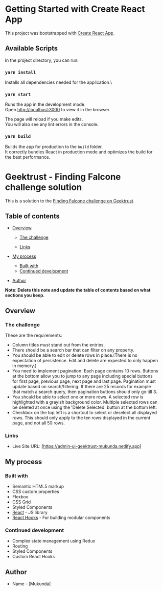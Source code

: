 # Getting Started with Create React App

This project was bootstrapped with [Create React App](https://github.com/facebook/create-react-app).

## Available Scripts

In the project directory, you can run:

### `yarn install`

Installs all dependencies needed for the application.\

### `yarn start`

Runs the app in the development mode.\
Open [http://localhost:3000](http://localhost:3000) to view it in the browser.

The page will reload if you make edits.\
You will also see any lint errors in the console.

### `yarn build`

Builds the app for production to the `build` folder.\
It correctly bundles React in production mode and optimizes the build for the best performance.

# Geektrust - Finding Falcone challenge solution

This is a solution to the [Finding Falcone challenge on Geektrust](https://www.geektrust.in/coding-problem/frontend/space).

## Table of contents

- [Overview](#overview)

  - [The challenge](#the-challenge)

  - [Links](#links)

- [My process](#my-process)

  - [Built with](#built-with)
  - [Continued development](#continued-development)

- [Author](#author)

**Note: Delete this note and update the table of contents based on what sections you keep.**

## Overview

### The challenge

These are the requirements:

- Column titles must stand out from the entries.
- There should be a search bar that can filter on any property.
- You should be able to edit or delete rows in place.(There is no expectation of persistence. Edit and delete are expected to only happen in memory.)
- You need to implement pagination: Each page contains 10 rows. Buttons at the bottom allow you to jump to any page including special buttons for first page, previous page, next page and last page. Pagination must update based on search/filtering. If there are 25 records for example that match a search query, then pagination buttons should only go till 3.
- You should be able to select one or more rows. A selected row is highlighted with a grayish background color. Multiple selected rows can be deleted at once using the 'Delete Selected' button at the bottom left.
- Checkbox on the top left is a shortcut to select or deselect all displayed rows. This should only apply to the ten rows displayed in the current page, and not all 50 rows.

### Links

- Live Site URL: [https://admin-ui-geektrust-mukunda.netlify.app]

## My process

### Built with

- Semantic HTML5 markup
- CSS custom properties
- Flexbox
- CSS Grid
- Styled Components
- [React](https://reactjs.org/) - JS library
- [React Hooks](https://reactjs.org/docs/getting-started.html) - For building modular components

### Continued development

- Complex state management using Redux
- Routing
- Styled Components
- Custom React Hooks

## Author

- Name - [Mukunda]
